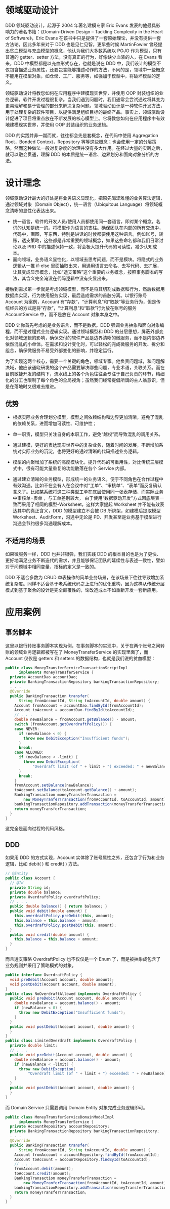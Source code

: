 # 领域驱动设计

DDD 领域驱动设计，起源于 2004 年著名建模专家 Eric Evans 发表的他最具影响力的著名书籍：《Domain-Driven Design – Tackling Complexity in the Heart of Software》，Eric Evans 在该书中只是提供了一套原始理论，并没有提供一套方法论，因此多年来对于 DDD 也是见仁见智。更早些时候 MartinFowler 曾经提出贫血模型与充血模型的概念，他认为我们大多数系统以 POJO 作为模型，只有普通的 getter、setter 方法，没有真正的行为，好像缺少血液的人，在 Evans 看来，DDD 中模型都是以充血形式存在，也就是说在 DDD 中，我们设计的模型不仅包含描述业务属性，还要包含能够描述动作的方法，不同的是，领域中一些概念不能用在模型对象，如仓储、工厂、服务等，如强加于模型中，将破坏模型的定义。

领域驱动设计将教您如何在应用程序中建模现实世界，并使用 OOP 封装组织的业务逻辑。软件开发过程很复杂。当我们遇到问题时，我们通常会尝试通过将其变为更易理解和易于管理的部分来解决复杂问题。领域驱动设计是一种软件开发方法，用于处理复杂的软件项目，以提供满足组织目标的最终产品。事实上，领域驱动设计促进了项目将重点放在不断发展的核心模型上。它将教您如何在应用程序中有效地建模现实世界，并使用 OOP 封装组织的业务逻辑。

DDD 的实践并非一蹴而就，往往都会先是套概念，在代码中使用 Aggregation Root，Bonded Context，Repository 等等这些概念；也会使用一定的分层策略，然而这种做法一般对复杂度的治理并没有多大作用。在经过大量的实践之后，就可以融会贯通，理解 DDD 的本质是统一语言、边界划分和面向对象分析的方法。

# 设计理念

领域驱动设计最大的好处是将业务语义显现化，把原先晦涩难懂的业务算法逻辑，通过领域对象（Domain Object），统一语言（Ubiquitous Language）将领域概念清晰的显性化表达出来。

- 统一语言，软件的开发人员/使用人员都使用同一套语言，即对某个概念，名词的认知是统一的。将模型作为语言的支柱。确保团队在内部的所有交流中，代码中，画图，写东西，特别是讲话的时候都要使用这种语言。例如账号，转账，透支策略，这些都是非常重要的领域概念，如果这些命名都和我们日常讨论以及 PRD 中的描述保持一致，将会极大提升代码的可读性，减少认知成本。
- 面向领域，业务语义显性化，以领域去思考问题，而不是模块。将隐式的业务逻辑从一推 if-else 里面抽取出来，用通用语言去命名、去写代码、去扩展，让其变成显示概念，比如“透支策略”这个重要的业务概念，按照事务脚本的写法，其含义完全淹没在代码逻辑中没有突显出来。

接触到需求第一步就是考虑领域模型，而不是将其切割成数据和行为，然后数据用数据库实现，行为使用服务实现，最后造成需求的首肢分离。以银行账号 Account 为案例，Account 有“存款”，“计算利息”和“取款”等业务行为，但是传统经典的方式是将“存款”，“计算利息”和“取款”行为放在账号的服务 AccountService 中，而不是放在 Account 对象本身之中。

DDD 让你首先考虑的是业务语言，而不是数据。DDD 强调业务抽象和面向对象编程，而不是过程式业务逻辑实现。通过领域模型和 DDD 的分层思想，屏蔽外部变化对领域逻辑的影响，确保交付的软件产品是边界清晰的微服务，而不是内部边界依然混乱的小单体。在需求和设计变化时，可以轻松的完成微服务的开发、拆分和组合，确保微服务不易受外部变化的影响，并稳定运行。

为了实现这两个核心，需要一个关键的角色，领域专家。他负责问题域，和问题解决域，他应该通晓研发的这个产品需要解决哪些问题，专业术语，关联关系。而在目前敏捷开发的结构下，流水线上的各个角色往往会专注于自己负责的环节，精细化的分工也限制了每个角色的全局视角；虽然我们经常提倡所谓的主人翁意识，但是在落地时又很难去推进。

## 优势

- 根据实际业务合理划分模型，模型之间依赖结构和边界更加清晰，避免了混乱的依赖关系，进而增加可读性、可维护性；

- 单一职责，模型只关注自身的本职工作，避免“越权”而导致混乱的调用关系。

- 通过建模，更好的表达现实世界中的复杂业务，随着时间的发展，不断增加系统对实际业务的沉淀，也将更好的通过清晰的代码描述业务逻辑。

- 模型的内聚增加了系统的高度模块化，提升代码的可重用性，对比传统三层模式中，很有可能大量重复的功能散落在各个 Service 内部。

- 通过建立清晰的业务模型，形成统一的业务语义，便于不同角色在合作过程中有效沟通。比如不在会有人在会议中对“工单”、“审核单”、“表单”而反复确认含义了。比如某系统将这三种类型工单在底层使用同一张表存储，而实际业务中审核单=表单 ，与工单差别较大， 由于使用“数据驱动开发”方式因底层表一致而采用了相同的模型-Worksheet，这样大家提起 Worksheet 并不能有效表达其中的真正含义，DDD 的模型建立不会被 DB 所绑架，如建模后提取模型 Worksheet、AuditForm，沟通中无论是 PD、开发甚至是业务基于模型进行沟通会节约很多沟通理解成本。

## 不适用的场景

如果微服务一样，DDD 也并非银弹，我们实践 DDD 的根本目的也是为了更快、更好地满足业务不断迭代的需求，并且能够保证团队的延续性与表述一致性，譬如对于问题域中相同变量、指标的定义是一致的。

DDD 不适合多数为 CRUD 单表操作的简单业务场景，在该场景下往往导致增加系统复杂度。同样不适合基于老系统代码之上进行的优化重构，因为这样从传统分层模式到基于聚合的设计是完全颠覆性的，论改造成本不如重新开发一套新应用。

# 应用案例

## 事务脚本

这里以银行转账事务脚本实现为例，在事务脚本的实现中，关于在两个账号之间转账的领域业务逻辑都被写在了 MoneyTransferService 的实现里面了，而 Account 仅仅是 getters 和 setters 的数据结构，也就是我们说的贫血模型：

```java
public class MoneyTransferServiceTransactionScriptImpl
      implements MoneyTransferService {
  private AccountDao accountDao;
  private BankingTransactionRepository bankingTransactionRepository;
  . . .
  @Override
  public BankingTransaction transfer(
      String fromAccountId, String toAccountId, double amount) {
    Account fromAccount = accountDao.findById(fromAccountId);
    Account toAccount = accountDao.findById(toAccountId);
    // . . .
    double newBalance = fromAccount.getBalance() - amount;
    switch (fromAccount.getOverdraftPolicy()) {
    case NEVER:
      if (newBalance < 0) {
        throw new DebitException("Insufficient funds");
      }
      break;
    case ALLOWED:
      if (newBalance < -limit) {
        throw new DebitException(
            "Overdraft limit (of " + limit + ") exceeded: " + newBalance);
      }
      break;
    }
    fromAccount.setBalance(newBalance);
    toAccount.setBalance(toAccount.getBalance() + amount);
    BankingTransaction moneyTransferTransaction =
        new MoneyTranferTransaction(fromAccountId, toAccountId, amount);
    bankingTransactionRepository.addTransaction(moneyTransferTransaction);
    return moneyTransferTransaction;
  }
}
```

这完全是面向过程的代码风格。

## DDD

如果用 DDD 的方式实现，Account 实体除了账号属性之外，还包含了行为和业务逻辑，比如 debit( ) 和 credit( ) 方法。

```java
// @Entity
public class Account {
  // @Id
  private String id;
  private double balance;
  private OverdraftPolicy overdraftPolicy;
  // . . .
  public double balance() { return balance; }
  public void debit(double amount) {
    this.overdraftPolicy.preDebit(this, amount);
    this.balance = this.balance - amount;
    this.overdraftPolicy.postDebit(this, amount);
  }
  public void credit(double amount) {
    this.balance = this.balance + amount;
  }
}
```

而且透支策略 OverdraftPolicy 也不仅仅是一个 Enum 了，而是被抽象成包含了业务规则并采用了策略模式的对象。

```java
public interface OverdraftPolicy {
  void preDebit(Account account, double amount);
  void postDebit(Account account, double amount);
}
public class NoOverdraftAllowed implements OverdraftPolicy {
  public void preDebit(Account account, double amount) {
    double newBalance = account.balance() - amount;
    if (newBalance < 0) {
      throw new DebitException("Insufficient funds");
    }
  }
  public void postDebit(Account account, double amount) {
  }
}
public class LimitedOverdraft implements OverdraftPolicy {
  private double limit;
  // . . .
  public void preDebit(Account account, double amount) {
    double newBalance = account.balance() - amount;
    if (newBalance < -limit) {
      throw new DebitException(
          "Overdraft limit (of " + limit + ") exceeded: " + newBalance);
    }
  }
  public void postDebit(Account account, double amount) {
  }
}
```

而 Domain Service 只需要调用 Domain Entity 对象完成业务逻辑即可。

```java
public class MoneyTransferServiceDomainModelImpl
      implements MoneyTransferService {
  private AccountRepository accountRepository;
  private BankingTransactionRepository bankingTransactionRepository;
  . . .
  @Override
  public BankingTransaction transfer(
      String fromAccountId, String toAccountId, double amount) {
    Account fromAccount = accountRepository.findById(fromAccountId);
    Account toAccount = accountRepository.findById(toAccountId);
    // . . .
    fromAccount.debit(amount);
    toAccount.credit(amount);
    BankingTransaction moneyTransferTransaction =
        new MoneyTranferTransaction(fromAccountId, toAccountId, amount);
    bankingTransactionRepository.addTransaction(moneyTransferTransaction);
    return moneyTransferTransaction;
  }
}
```
